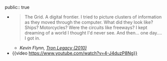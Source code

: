 public:: true

- > The Grid.
  A digital frontier. 
  I tried to picture clusters of information as they moved through the computer.
  What did they look like?
  Ships? Motorcycles? 
  Were the circuits like freeways?
  I kept dreaming of a world I thought I'd never see. 
  And then... one day....
  I got in.
	- _Kevin Flynn, [Tron Legacy (2010)](https://en.wikipedia.org/wiki/Tron%3A_Legacy)_
- {{video https://www.youtube.com/watch?v=4-J4duzP8Ng}}